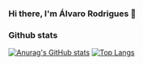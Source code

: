 ### Hi there, I'm Álvaro Rodrigues 👋

### Github stats
[![Anurag's GitHub stats](https://github-readme-stats.vercel.app/api?username=alvarordgs&show_icons=true&theme=)](https://github.com/anuraghazra/github-readme-stats)
[![Top Langs](https://github-readme-stats.vercel.app/api/top-langs/?username=alvarordgs&layout=compact&theme=)](https://github.com/anuraghazra/github-readme-stats)


<!--
**alvarordgs/alvarordgs** is a ✨ _special_ ✨ repository because its `README.md` (this file) appears on your GitHub profile.

Here are some ideas to get you started:

- 🔭 I’m currently working on ...
- 🌱 I’m currently learning ...
- 👯 I’m looking to collaborate on ...
- 🤔 I’m looking for help with ...
- 💬 Ask me about ...
- 📫 How to reach me: ...
- 😄 Pronouns: ...
- ⚡ Fun fact: ...
-->
